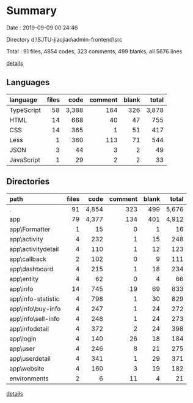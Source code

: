 # Summary

Date : 2019-09-09 00:24:46

Directory d:\SJTU-jiaojiao\admin-frontend\src

Total : 91 files,  4854 codes, 323 comments, 499 blanks, all 5676 lines

[details](details.md)

## Languages
| language | files | code | comment | blank | total |
| :--- | ---: | ---: | ---: | ---: | ---: |
| TypeScript | 58 | 3,388 | 164 | 326 | 3,878 |
| HTML | 14 | 668 | 40 | 47 | 755 |
| CSS | 14 | 365 | 1 | 51 | 417 |
| Less | 1 | 360 | 113 | 71 | 544 |
| JSON | 3 | 44 | 3 | 2 | 49 |
| JavaScript | 1 | 29 | 2 | 2 | 33 |

## Directories
| path | files | code | comment | blank | total |
| :--- | ---: | ---: | ---: | ---: | ---: |
| . | 91 | 4,854 | 323 | 499 | 5,676 |
| app | 79 | 4,377 | 134 | 401 | 4,912 |
| app\Formatter | 1 | 15 | 0 | 1 | 16 |
| app\activity | 4 | 232 | 1 | 15 | 248 |
| app\activitydetail | 4 | 110 | 1 | 12 | 123 |
| app\callback | 2 | 102 | 0 | 9 | 111 |
| app\dashboard | 4 | 215 | 1 | 18 | 234 |
| app\entity | 4 | 62 | 0 | 4 | 66 |
| app\info | 14 | 745 | 19 | 69 | 833 |
| app\info-statistic | 4 | 798 | 1 | 30 | 829 |
| app\info\buy-info | 4 | 247 | 1 | 24 | 272 |
| app\info\sell-info | 4 | 248 | 1 | 24 | 273 |
| app\infodetail | 4 | 372 | 2 | 24 | 398 |
| app\login | 4 | 140 | 26 | 18 | 184 |
| app\user | 4 | 246 | 8 | 21 | 275 |
| app\userdetail | 4 | 341 | 1 | 29 | 371 |
| app\website | 4 | 160 | 3 | 19 | 182 |
| environments | 2 | 6 | 11 | 4 | 21 |

[details](details.md)